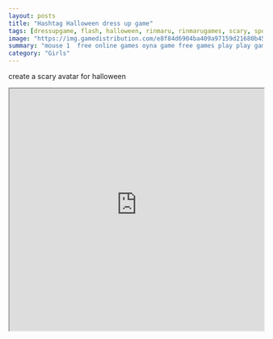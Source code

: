 ```yaml
---
layout: posts
title: "Hashtag Halloween dress up game"
tags: [dressupgame, flash, halloween, rinmaru, rinmarugames, scary, spooky, free, online, games, oyna, game, free, games, play, play, games]
image: "https://img.gamedistribution.com/e8f84d6904ba409a97159d21680b45f9.jpg"
summary: "mouse 1  free online games oyna game free games play play games"
category: "Girls"
---
```


create a scary avatar for halloween

<iframe width="100%" height="480px;" src="https://flash.gamedistribution.com?game=e8f84d6904ba409a97159d21680b45f9"></iframe>